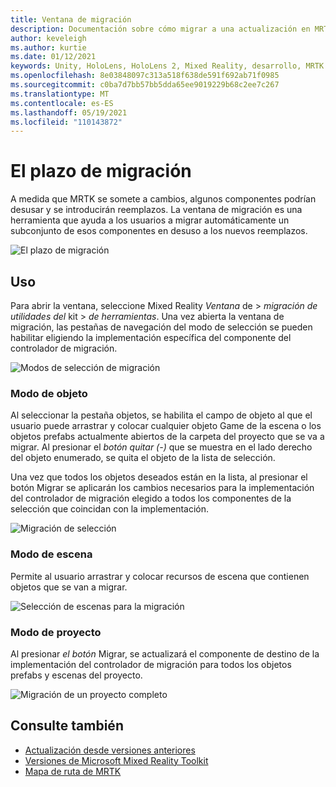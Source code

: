 ```yaml
---
title: Ventana de migración
description: Documentación sobre cómo migrar a una actualización en MRTK
author: keveleigh
ms.author: kurtie
ms.date: 01/12/2021
keywords: Unity, HoloLens, HoloLens 2, Mixed Reality, desarrollo, MRTK
ms.openlocfilehash: 8e03848097c313a518f638de591f692ab71f0985
ms.sourcegitcommit: c0ba7d7bb57bb5dda65ee9019229b68c2ee7c267
ms.translationtype: MT
ms.contentlocale: es-ES
ms.lasthandoff: 05/19/2021
ms.locfileid: "110143872"
---
```

# <a name="migration-window"></a>El plazo de migración

A medida que MRTK se somete a cambios, algunos componentes podrían desusar y se introducirán reemplazos.
La ventana de migración es una herramienta que ayuda a los usuarios a migrar automáticamente un subconjunto de esos componentes en desuso a los nuevos reemplazos.

![El plazo de migración](../images/migration-window/MRTK_Migration_Window.png)

## <a name="usage"></a>Uso

Para abrir la ventana, seleccione Mixed Reality *Ventana* de  >  *migración de utilidades del* kit  >  *de herramientas*. Una vez abierta la ventana de migración, las pestañas de navegación del modo de selección se pueden habilitar eligiendo la implementación específica del componente del controlador de migración.  

![Modos de selección de migración](../images/migration-window/MRTK_Migration_Modes.png)

### <a name="object-mode"></a>Modo de objeto

Al seleccionar la pestaña objetos, se habilita el campo de objeto al que el usuario puede arrastrar y colocar cualquier objeto Game de la escena o los objetos prefabs actualmente abiertos de la carpeta del proyecto que se va a migrar.
Al presionar el *botón quitar (-)* que se muestra en el lado derecho del objeto enumerado, se quita el objeto de la lista de selección.

Una vez que todos los objetos  deseados están en la lista, al presionar el botón Migrar se aplicarán los cambios necesarios para la implementación del controlador de migración elegido a todos los componentes de la selección que coincidan con la implementación.

![Migración de selección](../images/migration-window/MRTK_Object_Migration.png)

### <a name="scene-mode"></a>Modo de escena

Permite al usuario arrastrar y colocar recursos de escena que contienen objetos que se van a migrar.

![Selección de escenas para la migración](../images/migration-window/MRTK_Scene_Selection.png)

### <a name="project-mode"></a>Modo de proyecto

Al presionar *el botón* Migrar, se actualizará el componente de destino de la implementación del controlador de migración para todos los objetos prefabs y escenas del proyecto.

![Migración de un proyecto completo](../images/migration-window/MRTK_Project_Migration.png)

## <a name="see-also"></a>Consulte también

- [Actualización desde versiones anteriores](../../updates-deployment/updating.md)
- [Versiones de Microsoft Mixed Reality Toolkit](../../release-notes/mrtk-26-release-notes.md)
- [Mapa de ruta de MRTK](../../roadmap.md)
